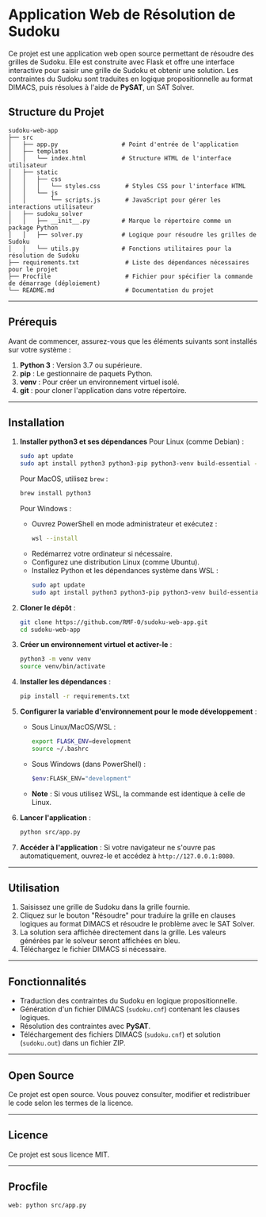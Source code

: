 # Application Web de Résolution de Sudoku

Ce projet est une application web open source permettant de résoudre des grilles de Sudoku. Elle est construite avec Flask et offre une interface interactive pour saisir une grille de Sudoku et obtenir une solution. Les contraintes du Sudoku sont traduites en logique propositionnelle au format DIMACS, puis résolues à l'aide de **PySAT**, un SAT Solver.

## Structure du Projet

```
sudoku-web-app
├── src
│   ├── app.py                  # Point d'entrée de l'application
│   ├── templates
│   │   └── index.html          # Structure HTML de l'interface utilisateur
│   ├── static
│   │   ├── css
│   │   │   └── styles.css       # Styles CSS pour l'interface HTML
│   │   └── js
│   │       └── scripts.js       # JavaScript pour gérer les interactions utilisateur
│   ├── sudoku_solver
│   │   ├── __init__.py         # Marque le répertoire comme un package Python
│   │   ├── solver.py           # Logique pour résoudre les grilles de Sudoku
│   │   └── utils.py            # Fonctions utilitaires pour la résolution de Sudoku
├── requirements.txt             # Liste des dépendances nécessaires pour le projet
├── Procfile                     # Fichier pour spécifier la commande de démarrage (déploiement)
└── README.md                    # Documentation du projet
```

---

## Prérequis

Avant de commencer, assurez-vous que les éléments suivants sont installés sur votre système :

1. **Python 3** : Version 3.7 ou supérieure.
2. **pip** : Le gestionnaire de paquets Python.
3. **venv** : Pour créer un environnement virtuel isolé.
4. **git** : pour cloner l'application dans votre répertoire.

---

## Installation

1. **Installer python3 et ses dépendances**
   Pour Linux (comme Debian) : 
   ```bash
   sudo apt update
   sudo apt install python3 python3-pip python3-venv build-essential -y
   ```

   Pour MacOS, utilisez `brew` :
   ```bash
   brew install python3
   ```

   Pour Windows : 
   - Ouvrez PowerShell en mode administrateur et exécutez :
     ```bash
     wsl --install
     ```
   - Redémarrez votre ordinateur si nécessaire.
   - Configurez une distribution Linux (comme Ubuntu).
   - Installez Python et les dépendances système dans WSL :
     ```bash
     sudo apt update
     sudo apt install python3 python3-pip python3-venv build-essential -y
     ```

2. **Cloner le dépôt** :
   ```bash
   git clone https://github.com/RMF-0/sudoku-web-app.git
   cd sudoku-web-app
   ```

3. **Créer un environnement virtuel et activer-le** :
   ```bash
   python3 -m venv venv
   source venv/bin/activate
   ```

4. **Installer les dépendances** :
   ```bash
   pip install -r requirements.txt
   ```

5. **Configurer la variable d'environnement pour le mode développement** :
   - Sous Linux/MacOS/WSL :
     ```bash
     export FLASK_ENV=development
     source ~/.bashrc
     ```
   - Sous Windows (dans PowerShell) :
     ```bash
     $env:FLASK_ENV="development"

     ```
   - **Note** : Si vous utilisez WSL, la commande est identique à celle de Linux.

6. **Lancer l'application** :
   ```bash
   python src/app.py
   ```

7. **Accéder à l'application** :
   Si votre navigateur ne s'ouvre pas automatiquement, ouvrez-le et accédez à `http://127.0.0.1:8080`.

---

## Utilisation

1. Saisissez une grille de Sudoku dans la grille fournie.
2. Cliquez sur le bouton "Résoudre" pour traduire la grille en clauses logiques au format DIMACS et résoudre le problème avec le SAT Solver.
3. La solution sera affichée directement dans la grille. Les valeurs générées par le solveur seront affichées en bleu.
4. Téléchargez le fichier DIMACS si nécessaire.

---

## Fonctionnalités

- Traduction des contraintes du Sudoku en logique propositionnelle.
- Génération d'un fichier DIMACS (`sudoku.cnf`) contenant les clauses logiques.
- Résolution des contraintes avec **PySAT**.
- Téléchargement des fichiers DIMACS (`sudoku.cnf`) et solution (`sudoku.out`) dans un fichier ZIP.

---

## Open Source

Ce projet est open source. Vous pouvez consulter, modifier et redistribuer le code selon les termes de la licence.

---

## Licence

Ce projet est sous licence MIT.

---

## Procfile

```
web: python src/app.py
```